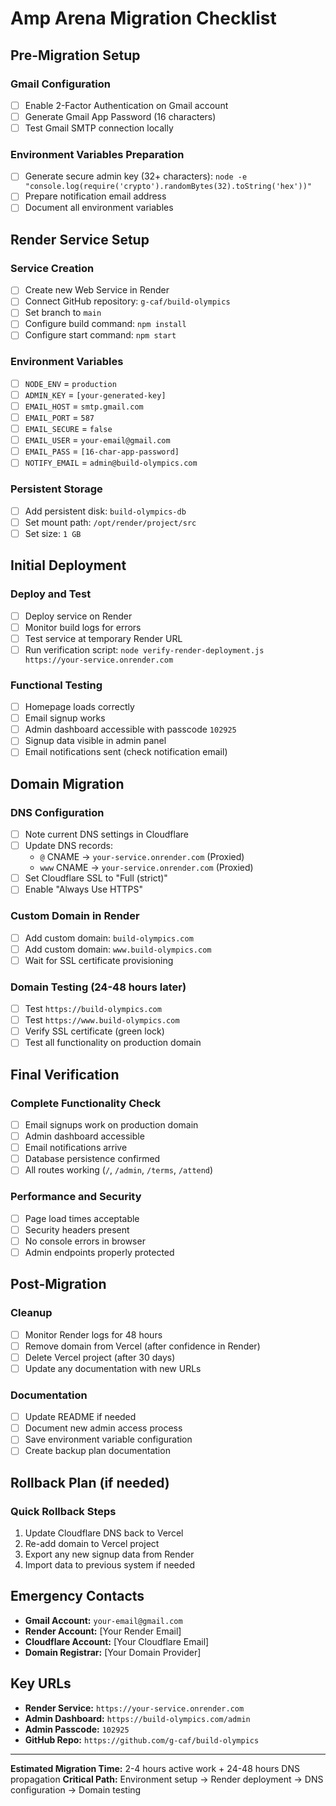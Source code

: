 # Amp Arena Migration Checklist

## Pre-Migration Setup

### Gmail Configuration
- [ ] Enable 2-Factor Authentication on Gmail account
- [ ] Generate Gmail App Password (16 characters)
- [ ] Test Gmail SMTP connection locally

### Environment Variables Preparation
- [ ] Generate secure admin key (32+ characters): `node -e "console.log(require('crypto').randomBytes(32).toString('hex'))"`
- [ ] Prepare notification email address
- [ ] Document all environment variables

## Render Service Setup

### Service Creation
- [ ] Create new Web Service in Render
- [ ] Connect GitHub repository: `g-caf/build-olympics`
- [ ] Set branch to `main`
- [ ] Configure build command: `npm install`
- [ ] Configure start command: `npm start`

### Environment Variables
- [ ] `NODE_ENV` = `production`
- [ ] `ADMIN_KEY` = `[your-generated-key]`
- [ ] `EMAIL_HOST` = `smtp.gmail.com`
- [ ] `EMAIL_PORT` = `587`
- [ ] `EMAIL_SECURE` = `false`
- [ ] `EMAIL_USER` = `your-email@gmail.com`
- [ ] `EMAIL_PASS` = `[16-char-app-password]`
- [ ] `NOTIFY_EMAIL` = `admin@build-olympics.com`

### Persistent Storage
- [ ] Add persistent disk: `build-olympics-db`
- [ ] Set mount path: `/opt/render/project/src`
- [ ] Set size: `1 GB`

## Initial Deployment

### Deploy and Test
- [ ] Deploy service on Render
- [ ] Monitor build logs for errors
- [ ] Test service at temporary Render URL
- [ ] Run verification script: `node verify-render-deployment.js https://your-service.onrender.com`

### Functional Testing
- [ ] Homepage loads correctly
- [ ] Email signup works
- [ ] Admin dashboard accessible with passcode `102925`
- [ ] Signup data visible in admin panel
- [ ] Email notifications sent (check notification email)

## Domain Migration

### DNS Configuration
- [ ] Note current DNS settings in Cloudflare
- [ ] Update DNS records:
  - `@` CNAME → `your-service.onrender.com` (Proxied)
  - `www` CNAME → `your-service.onrender.com` (Proxied)
- [ ] Set Cloudflare SSL to "Full (strict)"
- [ ] Enable "Always Use HTTPS"

### Custom Domain in Render
- [ ] Add custom domain: `build-olympics.com`
- [ ] Add custom domain: `www.build-olympics.com`
- [ ] Wait for SSL certificate provisioning

### Domain Testing (24-48 hours later)
- [ ] Test `https://build-olympics.com`
- [ ] Test `https://www.build-olympics.com`
- [ ] Verify SSL certificate (green lock)
- [ ] Test all functionality on production domain

## Final Verification

### Complete Functionality Check
- [ ] Email signups work on production domain
- [ ] Admin dashboard accessible
- [ ] Email notifications arrive
- [ ] Database persistence confirmed
- [ ] All routes working (`/`, `/admin`, `/terms`, `/attend`)

### Performance and Security
- [ ] Page load times acceptable
- [ ] Security headers present
- [ ] No console errors in browser
- [ ] Admin endpoints properly protected

## Post-Migration

### Cleanup
- [ ] Monitor Render logs for 48 hours
- [ ] Remove domain from Vercel (after confidence in Render)
- [ ] Delete Vercel project (after 30 days)
- [ ] Update any documentation with new URLs

### Documentation
- [ ] Update README if needed
- [ ] Document new admin access process
- [ ] Save environment variable configuration
- [ ] Create backup plan documentation

## Rollback Plan (if needed)

### Quick Rollback Steps
1. Update Cloudflare DNS back to Vercel
2. Re-add domain to Vercel project
3. Export any new signup data from Render
4. Import data to previous system if needed

## Emergency Contacts

- **Gmail Account:** `your-email@gmail.com`
- **Render Account:** [Your Render Email]
- **Cloudflare Account:** [Your Cloudflare Email]
- **Domain Registrar:** [Your Domain Provider]

## Key URLs

- **Render Service:** `https://your-service.onrender.com`
- **Admin Dashboard:** `https://build-olympics.com/admin`
- **Admin Passcode:** `102925`
- **GitHub Repo:** `https://github.com/g-caf/build-olympics`

---

**Estimated Migration Time:** 2-4 hours active work + 24-48 hours DNS propagation
**Critical Path:** Environment setup → Render deployment → DNS configuration → Domain testing
